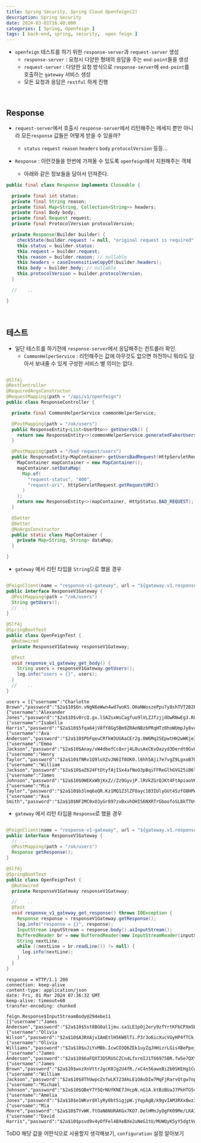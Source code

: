 ```yaml
---
title: Spring Security, Spring Cloud Openfeign(2)
description: Spring Security
date: 2024-03-01T16:40:000
categories: [ Spring, Openfeign ]
tags: [ back-end, spring, security,  open feign ]
---
```


- ```openfeign``` 테스트를 하기 위한 ```response-server```과 ```request-server``` 생성
  - ```response-server``` : 요청시 다양한 형태의 응답을 주는 ```end-point```들을 생성
  - ```request-server``` : 다양한 요청 방식으로 ```response-server```에 ```end-point```를 호출하는 ```gateway``` 서비스 생성
  - 모든 요청과 응답은 ```restful``` 하게 진행

<br>

<h2> Response </h2>

- ```request-server```에서 호출시 ```response-server```에서 리턴해주는 메세지 뿐만 아니라 모든```response``` 값들은 어떻게 받을 수 있을까?
  - ```status``` ```request``` ```reason``` ```headers``` ```body``` ```protocolVersion``` 등등...


- ```Response``` : 이런것들을 한번에 가져올 수 있도록 ```openfeign```에서 지원해주는 객체
  - 아래와 같은 정보들을 담아서 던져준다.

```java
public final class Response implements Closeable {

  private final int status;
  private final String reason;
  private final Map<String, Collection<String>> headers;
  private final Body body;
  private final Request request;
  private final ProtocolVersion protocolVersion;

  private Response(Builder builder) {
    checkState(builder.request != null, "original request is required");
    this.status = builder.status;
    this.request = builder.request;
    this.reason = builder.reason; // nullable
    this.headers = caseInsensitiveCopyOf(builder.headers);
    this.body = builder.body; // nullable
    this.protocolVersion = builder.protocolVersion;
  }

  //    ..

}
```

<br>

<h2> 테스트 </h2>

- 일단 테스트를 하기전에 ```response-server```에서 응답해주는 컨트롤러 확인.
  - ```CommonHelperService``` : 리턴해주는 값에 아무것도 없으면 허전하니 뭐라도 담아서 보내줄 수 있게 구성한 서비스 별 의미는 없다.

```java

@Slf4j
@RestController
@RequiredArgsConstructor
@RequestMapping(path = "/api/v1/openfeign")
public class ResponseController {

  private final CommonHelperService commonHelperService;

  @PostMapping(path = "/ok/users")
  public ResponseEntity<List<UserDto>> getUsersOk() {
    return new ResponseEntity<>(commonHelperService.generatedFakerUsers(10), HttpStatus.OK);
  }

  @PostMapping(path = "/bad-request/users")
  public ResponseEntity<MapContainer> getUsersBadRequest(HttpServletRequest httpServletRequest) {
    MapContainer mapContainer = new MapContainer();
    mapContainer.setDataMap(
      Map.of(
        "request-status", "400",
        "request-uri", httpServletRequest.getRequestURI()
      )
    );
    return new ResponseEntity<>(mapContainer, HttpStatus.BAD_REQUEST);
  }

  @Setter
  @Getter
  @NoArgsConstructor
  public static class MapContainer {
    private Map<String, String> dataMap;
  }

}

```

- ```gateway``` 에서 리턴 타입을 ```String```으로 했을 경우

```java

@FeignClient(name = "response-v1-gateway", url = "${gateway.v1.response}")
public interface ResponseV1Gateway {
  @PostMapping(path = "/ok/users")
  String getUsers();
  //  ..
}

@Slf4j
@SpringBootTest
public class OpenFeignTest {
  @Autowired
  private ResponseV1Gateway responseV1Gateway;

  @Test
  void response_v1_gateway_get_body() {
    String users = responseV1Gateway.getUsers();
    log.info("users = {}", users);
  }
  //    ..
}

```

```text
users = [{"username":"Charlotte Brown","password":"$2a$10$6n.vNgN6eWwn4wd7woKS.OHaNWoszePpu7y8shTVT2B2PqvPJ8fA2"},{"username":"Alexander Jones","password":"$2a$10$v0rcQ.gx.lSAZsxWsCagfuo9lVLZJfzjjdOwRNwEg3.RL26.HP13u"},{"username":"Isabella Harris","password":"$2a$10$5fqa64jV8fY8Gg5Bm9ZRAeNBzbPRqHTz0hoWUmpJy8vcf1sG0KSsi"},{"username":"Ava Anderson","password":"$2a$10$PbFqeuCRfkW3UUAaCEr2g.0W6Mq2SEpwtHH2wWKje39EIaLMjEkxi"},{"username":"Emma Jackson","password":"$2a$10$Anay/vW4dbefCc8xrj4L0usAeCKvOazyd3Derdt0Gv8sDzh5/cPE6"},{"username":"Henry Taylor","password":"$2a$10$fNRv1Q9loXZvJN6IT0OK0.l6hh5Aji7e7vgZ9LgxoB7Olcy0LV1yq"},{"username":"William Jackson","password":"$2a$10$aZ624FtOtyfAjISx4afNoO3pBqiFFReGlhGVG25iB6lGCMMR4TqwC"},{"username":"James Johnson","password":"$2a$10$0WEKxW8jKxZ//Zz9GyvjP.lRVkZGrQJKt4FtApiaoV6UWDDk7a/Ay"},{"username":"Mia Taylor","password":"$2a$10$b3lmq6oQR.Kz1MQ1Z3lZFOayc1B3IUlyGUt45zfO8HPW4B7.R4jrm"},{"username":"Ava Smith","password":"$2a$10$NF2MC0xO3yGr897zxBxvhOHIS6NXRTrGboofoSL8kTTUvu2l6hlOK"}]
```

- ```gateway``` 에서 리턴 타입을 ```Response```로 했을 경우

```java

@FeignClient(name = "response-v1-gateway", url = "${gateway.v1.response}")
public interface ResponseV1Gateway {
  //  ..
  @PostMapping(path = "/ok/users")
  Response getResponse();
}

@Slf4j
@SpringBootTest
public class OpenFeignTest {
  @Autowired
  private ResponseV1Gateway responseV1Gateway;

  //    ..
  @Test
  void response_v1_gateway_get_response() throws IOException {
    Response response = responseV1Gateway.getResponse();
    log.info("response = {}", response);
    InputStream inputStream = response.body().asInputStream();
    BufferedReader br = new BufferedReader(new InputStreamReader(inputStream));
    String nextLine;
    while ((nextLine = br.readLine()) != null) {
      log.info(nextLine);
    }
  }
}

```

```text
response = HTTP/1.1 200
connection: keep-alive
content-type: application/json
date: Fri, 01 Mar 2024 07:36:32 GMT
keep-alive: timeout=60
transfer-encoding: chunked

feign.Response$InputStreamBody@294ebe11
[{"username":"James Anderson","password":"$2a$10$Sst8BG0al1jmu.sa1LE1pOj2ery9zfYrtKFbCPXm5B695IeT57vjq"},{"username":"Olivia Wilson","password":"$2a$10$A3RXAjxIAmEtlH5KW8lTi.P3r3o6icXucVGyHP4fTCk.P4iUI2IEe"},{"username":"Olivia Williams","password":"$2a$10$uJiYxMBb.IcwCO3Q6ZEk1uyZqJHHizrLGisXBePpojR61gxGtw.ua"},{"username":"James Anderson","password":"$2a$10$6aFQXT3DSRUSCZCn4LfxreIJ1T66975BR.fw5e7QXYwIPKik.Z1t."},{"username":"James Brown","password":"$2a$10$wxzXnVttrJgcK0Jg2U4fR./xC4n56awxBi2b0SKEHg1Cw7MdZwHPq"},{"username":"William Jackson","password":"$2a$10$8ThUwpcZsfwLK723AkLE1OAvDIw7MqFjRarvQtgw7npqFRpD2LaKG"},{"username":"Michael Johnson","password":"$2a$10$QBeY7Y5QrNUfKNE7JHcpN.nG1A.ktBzBUaJ7PkHTG54WDLKr897/e"},{"username":"Amelia Jones","password":"$2a$10$e1WKvrdXlyRy0btSigjpW.jYqyAgB/k9gvIAM3RXx8wzIsQOYpBXa"},{"username":"Mia Moore","password":"$2a$10$TYvWK.ftOaN6NURAKGx7KO7.DelHMnJyOgFK09Me/LKAIiAeecTTi"},{"username":"David Harris","password":"$2a$10$psvd9v4yOfFel4BXeBXe2uNeG1tU/MUWQyK5yY5dgtVeGUmEQbm6a"}]
```

ToDO 해당 값을 어떤식으로 사용할지 생각해보기, ```configuration```  설정 알아보기
